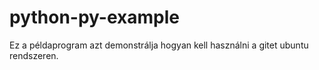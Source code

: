 # python-py-example
Ez a példaprogram azt demonstrálja hogyan kell használni a gitet ubuntu rendszeren.